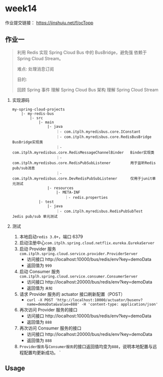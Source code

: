 # week14

作业提交链接： https://jinshuju.net/f/ocTopp

## 作业一

> 利用 Redis 实现 Spring Cloud Bus 中的 BusBridge，避免强 依赖于 Spring Cloud Stream。
> 
> 难点: 处理消息订阅
> 
> 目的:
> 
> 回顾 Spring 事件
> 理解 Spring Cloud Bus 架构
> 理解 Spring Cloud Stream

1. 实现源码

    ```
   my-spring-cloud-projects
        |- my-redis-bus
            |- src
                |- main
                    |- java
                        ｜- com.itplh.myredisbus.core.IConstant
                        ｜- com.itplh.myredisbus.core.RedisBusBridge              BusBridge实现类
                        ｜- com.itplh.myredisbus.core.RedisMessageChannelBinder   Binder实现类
                        ｜- com.itplh.myredisbus.core.RedisPubSubListener         用于监听Redis pub/sub消息
                        ｜- com.itplh.myredisbus.core.DevRedisPubSubListener      仅用于junit单元测试
                    |- resources
                        |- META-INF
                            ｜- redis.properties
                |- test
                    |- java
                        ｜- com.itplh.myredisbus.RedisPubSubTest                  Jedis pub/sub 单元测试
    ```

2. 测试

    1. 本地启动`redis 3.0+`，端口 6379
    2. 启动注册中心`com.itplh.spring.cloud.netflix.eureka.EurekaServer`
    3. 启动 Provider 服务`com.itplh.spring.cloud.service.provider.ProviderServer`
        - 访问接口 http://localhost:10000/bus/redis/env?key=demoData
        - 返回值为 `999`
    4. 启动 Consumer 服务`com.itplh.spring.cloud.service.consumer.ConsumerServer`
        - 访问接口 http://localhost:20000/bus/redis/env?key=demoData
        - 返回值为 `未知`
    5. 请求 Provider 服务的 actuator 接口刷新配置（POST）
        - `curl -X POST 'http://localhost:10000/actuator/busenv?name=demoData&value=888' -H 'content-type: application/json'`
    6. 再次访问 Provider 服务的接口
        - 访问接口 http://localhost:10000/bus/redis/env?key=demoData
        - 返回值为 `888`
    7. 再次访问 Consumer 服务的接口
        - 访问接口 http://localhost:20000/bus/redis/env?key=demoData
        - 返回值为 `888`
    8. `Provider服务`与`Consumer服务`的接口返回值均变为`888`，说明本地配置与远程配置均更新成功。
`
## Usage



